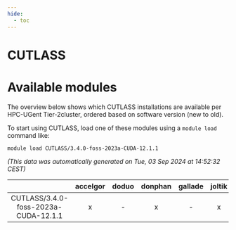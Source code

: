 ```yaml
---
hide:
  - toc
---
```


CUTLASS
=======

# Available modules


The overview below shows which CUTLASS installations are available per HPC-UGent Tier-2cluster, ordered based on software version (new to old).

To start using CUTLASS, load one of these modules using a `module load` command like:

```shell
module load CUTLASS/3.4.0-foss-2023a-CUDA-12.1.1
```

*(This data was automatically generated on Tue, 03 Sep 2024 at 14:52:32 CEST)*  

| |accelgor|doduo|donphan|gallade|joltik|shinx|skitty|
| :---: | :---: | :---: | :---: | :---: | :---: | :---: | :---: |
|CUTLASS/3.4.0-foss-2023a-CUDA-12.1.1|x|-|x|-|x|-|-|
